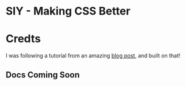 # SlY - Making CSS Better

# Credts

I was following a tutorial from an amazing [blog post](http://www.nixtu.info/2011/12/how-to-write-css-preprocessor-using.html), and built on that!

## Docs Coming Soon